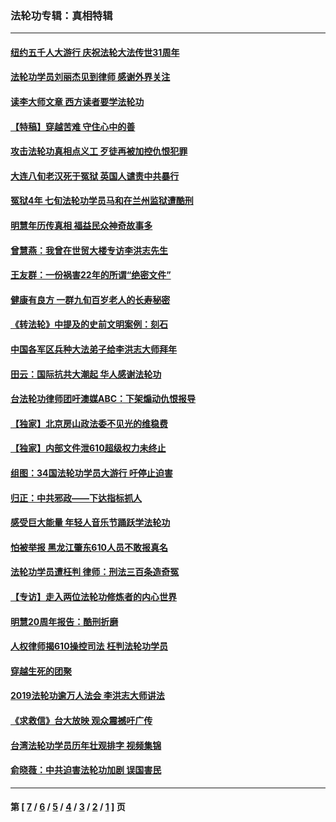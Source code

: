 ### 法轮功专辑：真相特辑
---
#### [纽约五千人大游行 庆祝法轮大法传世31周年](../../pages/nf4389/n13995110.md?07180430) 
#### [法轮功学员刘丽杰见到律师 感谢外界关注](../../pages/nf4389/n13927012.md?07180430) 
#### [读李大师文章 西方读者要学法轮功](../../pages/nf4389/n13925142.md?07180430) 
#### [【特稿】穿越苦难 守住心中的善](../../pages/nf4389/n13784979.md?07180430) 
#### [攻击法轮功真相点义工 歹徒再被加控仇恨犯罪](../../pages/nf4389/n13601019.md?07180430) 
#### [大连八旬老汉死于冤狱 英国人谴责中共暴行](../../pages/nf4389/n13480118.md?07180430) 
#### [冤狱4年 七旬法轮功学员马和在兰州监狱遭酷刑](../../pages/nf4389/n13304688.md?07180430) 
#### [明慧年历传真相 福益民众神奇故事多](../../pages/nf4389/n13294545.md?07180430) 
#### [曾慧燕：我曾在世贸大楼专访李洪志先生](../../pages/nf4389/n12898729.md?07180430) 
#### [王友群：一份祸害22年的所谓“绝密文件”](../../pages/nf4389/n12871750.md?07180430) 
#### [健康有良方 一群九旬百岁老人的长寿秘密](../../pages/nf4389/n12847475.md?07180430) 
#### [《转法轮》中提及的史前文明案例：刻石](../../pages/nf4389/n12758577.md?07180430) 
#### [中国各军区兵种大法弟子给李洪志大师拜年](../../pages/nf4389/n12750047.md?07180430) 
#### [田云：国际抗共大潮起 华人感谢法轮功](../../pages/nf4389/n12357708.md?07180430) 
#### [台法轮功律师团吁澳媒ABC：下架煽动仇恨报导](../../pages/nf4389/n12279917.md?07180430) 
#### [【独家】北京房山政法委不见光的维稳费](../../pages/nf4389/n12031979.md?07180430) 
#### [【独家】内部文件泄610超级权力未终止](../../pages/nf4389/n12023895.md?07180430) 
#### [组图：34国法轮功学员大游行 吁停止迫害](../../pages/nf4389/n11492658.md?07180430) 
#### [归正：中共邪政——下达指标抓人](../../pages/nf4389/n11474770.md?07180430) 
#### [感受巨大能量 年轻人音乐节踊跃学法轮功](../../pages/nf4389/n11441981.md?07180430) 
#### [怕被举报 黑龙江肇东610人员不敢报真名](../../pages/nf4389/n11436499.md?07180430) 
#### [法轮功学员遭枉判 律师：刑法三百条造奇冤](../../pages/nf4389/n11433943.md?07180430) 
#### [【专访】走入两位法轮功修炼者的内心世界](../../pages/nf4389/n11415623.md?07180430) 
#### [明慧20周年报告：酷刑折磨](../../pages/nf4389/n11387954.md?07180430) 
#### [人权律师揭610操控司法 枉判法轮功学员](../../pages/nf4389/n11313370.md?07180430) 
#### [穿越生死的团聚](../../pages/nf4389/n11258922.md?07180430) 
#### [2019法轮功逾万人法会 李洪志大师讲法](../../pages/nf4389/n11265303.md?07180430) 
#### [《求救信》台大放映 观众震撼吁广传](../../pages/nf4389/n10922251.md?07180430) 
#### [台湾法轮功学员历年壮观排字 视频集锦](../../pages/nf4389/n10878789.md?07180430) 
#### [俞晓薇：中共迫害法轮功加剧 误国害民](../../pages/nf4389/n10859260.md?07180430) 

---
#### 第 [ [7](./7.md?07180430) / [6](./6.md?07180430) / [5](./5.md?07180430) / [4](./4.md?07180430) / [3](./3.md?07180430) / [2](./2.md?07180430) / [1](./1.md?07180430) ] 页
